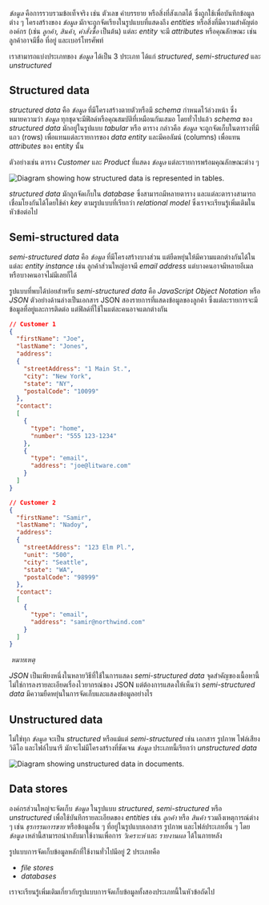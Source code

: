 
_ข้อมูล_ คือการรวบรวมข้อเท็จจริง เช่น ตัวเลข คำบรรยาย หรือสิ่งที่สังเกตได้ ซึ่งถูกใช้เพื่อบันทึกข้อมูลต่าง ๆ โครงสร้างของ _ข้อมูล_ มักจะถูกจัดเรียงในรูปแบบที่แสดงถึง _entities_ หรือสิ่งที่มีความสำคัญต่อองค์กร (เช่น _ลูกค้า_, _สินค้า_, _คำสั่งซื้อ_ เป็นต้น) แต่ละ _entity_ จะมี _attributes_ หรือคุณลักษณะ เช่น ลูกค้าอาจมีชื่อ ที่อยู่ และเบอร์โทรศัพท์

เราสามารถแบ่งประเภทของ _ข้อมูล_ ได้เป็น 3 ประเภท ได้แก่ _structured_, _semi-structured_ และ _unstructured_

## Structured data

_structured data_ คือ _ข้อมูล_ ที่มีโครงสร้างตายตัวหรือมี _schema_ กำหนดไว้ล่วงหน้า ซึ่งหมายความว่า _ข้อมูล_ ทุกชุดจะมีฟิลด์หรือคุณสมบัติที่เหมือนกันเสมอ โดยทั่วไปแล้ว _schema_ ของ _structured data_ มักอยู่ในรูปแบบ _tabular_ หรือ ตาราง กล่าวคือ _ข้อมูล_ จะถูกจัดเก็บในตารางที่มีแถว (rows) เพื่อแทนแต่ละรายการของ _data entity_ และมีคอลัมน์ (columns) เพื่อแทน _attributes_ ของ entity นั้น

ตัวอย่างเช่น ตาราง _Customer_ และ _Product_ ที่แสดง _ข้อมูล_ แต่ละรายการพร้อมคุณลักษณะต่าง ๆ

![Diagram showing how structured data is represented in tables.](https://learn.microsoft.com/en-us/training/wwl-data-ai/explore-core-data-concepts/media/2-tabular-diagram.png)

_structured data_ มักถูกจัดเก็บใน _database_ ซึ่งสามารถมีหลายตาราง และแต่ละตารางสามารถเชื่อมโยงกันได้โดยใช้ค่า _key_ ตามรูปแบบที่เรียกว่า _relational model_ ซึ่งเราจะเรียนรู้เพิ่มเติมในหัวข้อต่อไป

## Semi-structured data

_semi-structured data_ คือ _ข้อมูล_ ที่มีโครงสร้างบางส่วน แต่ยืดหยุ่นให้มีความแตกต่างกันได้ในแต่ละ _entity instance_ เช่น ลูกค้าส่วนใหญ่อาจมี _email address_ แต่บางคนอาจมีหลายอีเมล หรือบางคนอาจไม่มีเลยก็ได้

รูปแบบที่พบได้บ่อยสำหรับ _semi-structured data_ คือ _JavaScript Object Notation_ หรือ _JSON_ ตัวอย่างด้านล่างเป็นเอกสาร JSON สองรายการที่แสดงข้อมูลของลูกค้า ซึ่งแต่ละรายการจะมีข้อมูลที่อยู่และการติดต่อ แต่ฟิลด์ที่ใช้ในแต่ละคนอาจแตกต่างกัน


```json
// Customer 1
{
  "firstName": "Joe",
  "lastName": "Jones",
  "address":
  {
    "streetAddress": "1 Main St.",
    "city": "New York",
    "state": "NY",
    "postalCode": "10099"
  },
  "contact":
  [
    {
      "type": "home",
      "number": "555 123-1234"
    },
    {
      "type": "email",
      "address": "joe@litware.com"
    }
  ]
}

// Customer 2
{
  "firstName": "Samir",
  "lastName": "Nadoy",
  "address":
  {
    "streetAddress": "123 Elm Pl.",
    "unit": "500",
    "city": "Seattle",
    "state": "WA",
    "postalCode": "98999"
  },
  "contact":
  [
    {
      "type": "email",
      "address": "samir@northwind.com"
    }
  ]
}

```

 _หมายเหตุ_

_JSON_ เป็นเพียงหนึ่งในหลายวิธีที่ใช้ในการแสดง _semi-structured data_ จุดสำคัญของเนื้อหานี้ไม่ใช่การลงรายละเอียดเรื่องไวยากรณ์ของ JSON แต่ต้องการแสดงให้เห็นว่า _semi-structured data_ มีความยืดหยุ่นในการจัดเก็บและแสดงข้อมูลอย่างไร

## Unstructured data

ไม่ใช่ทุก _ข้อมูล_ จะเป็น _structured_ หรือแม้แต่ _semi-structured_ เช่น เอกสาร รูปภาพ ไฟล์เสียง วิดีโอ และไฟล์ไบนารี มักจะไม่มีโครงสร้างที่ชัดเจน _ข้อมูล_ ประเภทนี้เรียกว่า _unstructured data_

![Diagram showing unstructured data in documents.](https://learn.microsoft.com/en-us/training/wwl-data-ai/explore-core-data-concepts/media/2-unstructured-data.png)

## Data stores

องค์กรส่วนใหญ่จะจัดเก็บ _ข้อมูล_ ในรูปแบบ _structured_, _semi-structured_ หรือ _unstructured_ เพื่อใช้บันทึกรายละเอียดของ _entities_ เช่น _ลูกค้า_ หรือ _สินค้า_ รวมถึงเหตุการณ์ต่าง ๆ เช่น _ธุรกรรมการขาย_ หรือข้อมูลอื่น ๆ ที่อยู่ในรูปแบบเอกสาร รูปภาพ และไฟล์ประเภทอื่น ๆ โดย _ข้อมูล_ เหล่านี้สามารถนำกลับมาใช้งานเพื่อการ _วิเคราะห์_ และ _รายงานผล_ ได้ในภายหลัง

รูปแบบการจัดเก็บข้อมูลหลักที่ใช้งานทั่วไปมีอยู่ 2 ประเภทคือ

- _file stores_
- _databases_

เราจะเรียนรู้เพิ่มเติมเกี่ยวกับรูปแบบการจัดเก็บข้อมูลทั้งสองประเภทนี้ในหัวข้อถัดไป